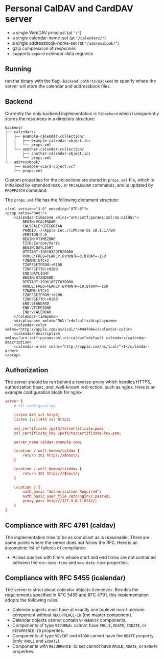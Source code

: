 # Personal CalDAV and CardDAV server

- a single WebDAV principal (at `"/"`)
- a single calendar-home-set (at `"/calendars/"`)
- a single addressbook-home-set (at `"/addressbook/"`)
- gzip compression of responses
- supports `expand` calendar-data requests

## Running

run the binary with the flag `-backend path/to/backend` to specify where the server will store the calendar and addressbook files.

## Backend

Currently the only backend implementation is `fsbackend` which transparently stores the resources in a directory structure:

```
backend/
├── calendars/
│   ├── example-calendar-collection/
│   │   ├── example-calendar-object.ics
│   │   └── props.xml
│   └── another-calendar-collection/
│       ├── another-calendar-object.ics
│       └── props.xml
└── addressbook/
    ├── example-vcard-object.vcf
    └── props.xml
```

Custom properties for the collections are stored in `props.xml` file, which is initialized by extended `MKCOL` or `MKCALENDAR` commands, and is updated by `PROPPATCH` command.

The `props.xml` file has the following document structure:

```text/xml
<?xml version="1.0" encoding="UTF-8"?>
<prop xmlns="DAV:">
    <calendar-timezone xmlns="urn:ietf:params:xml:ns:caldav">
        BEGIN:VCALENDAR
        CALSCALE:GREGORIAN
        PRODID:-//Apple Inc.//iPhone OS 18.1.1//EN
        VERSION:2.0
        BEGIN:VTIMEZONE
        TZID:Europe/Paris
        BEGIN:DAYLIGHT
        DTSTART:19810329T020000
        RRULE:FREQ=YEARLY;BYMONTH=3;BYDAY=-1SU
        TZNAME:UTC+2
        TZOFFSETFROM:+0100
        TZOFFSETTO:+0200
        END:DAYLIGHT
        BEGIN:STANDARD
        DTSTART:19961027T030000
        RRULE:FREQ=YEARLY;BYMONTH=10;BYDAY=-1SU
        TZNAME:UTC+1
        TZOFFSETFROM:+0200
        TZOFFSETTO:+0100
        END:STANDARD
        END:VTIMEZONE
        END:VCALENDAR
    </calendar-timezone>
    <displayname xmlns="DAV:">default</displayname>
    <calendar-color xmlns="http://apple.com/ns/ical/">#44798e</calendar-color>
    <calendar-description xmlns="urn:ietf:params:xml:ns:caldav">default calendar</calendar-description>
    <calendar-order xmlns="http://apple.com/ns/ical/">1</calendar-order>
</prop>
```

## Authorization

The server should be run behind a reverse-proxy which handles HTTPS, authorization basic, and .well-known redirection, such as nginx. Here is an example configuration block for nginx:

```conf
server {
	# SSL configuration

	listen 443 ssl http2;
	listen [::]:443 ssl http2;
	
	ssl_certificate /path/to/certificate.pem;
	ssl_certificate_key /path/to/certificate-key.pem;

	server_name caldav.example.com;

	location /.well-known/caldav {
		return 301 https://$host/;
	}

	location /.well-known/carddav {
		return 301 https://$host/;
	}
	
	location / {
		auth_basic "Authorization Required";
		auth_basic_user_file /etc/nginx/.passwd;
		proxy_pass http://127.0.0.1:8282/;
	}
}
```

## Compliance with RFC 4791 (caldav)

The implementation tries to be as compliant as is reasonable. There are some points where the server does not follow the RFC. Here is an incomplete list of failures of compliance

- Allows queries with filters whose start and end times are not contained between the `min-date-time` and `max-date-time` properties.

## Compliance with RFC 5455 (icalendar)

The server is strict about calendar objects it receives. Besides the requirements specified in RFC 5455 and RFC 4791, this implementation adopts the following rules:

- Calendar objects must have at exactly one toplevel non-timezone component without `RECURRENCE-ID` (the master component).
- Calendar objects cannot contain `VFREEBUSY` components.
- Components of type `VJOURNAL` cannot have `RRULE`, `RDATE`, `EXDATE`, or `RECURRENCE-ID` properties.
- Components of type `VEVENT` and `VTODO` cannot have the `RDATE` property (only `RRULE` and `EXDATE`).
- Components with `RECURRENCE-ID` set cannot have `RRULE`, `RDATE`, or `EXDATE` properties.
